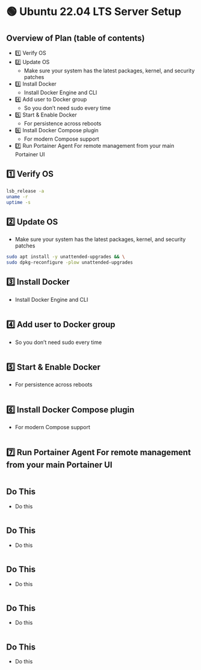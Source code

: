 # 🟢 Ubuntu 22.04 LTS Server Setup


## Overview of Plan (table of contents)

- 1️⃣ Verify OS 
- 2️⃣ Update OS 
  - Make sure your system has the latest packages, kernel, and security patches
- 3️⃣ Install Docker 
  - Install Docker Engine and CLI
- 4️⃣ Add user to Docker group 
  - So you don’t need sudo every time
- 5️⃣ Start & Enable Docker 
  - For persistence across reboots
- 6️⃣ Install Docker Compose plugin 
  - For modern Compose support
- 7️⃣ Run Portainer Agent For remote management from your main Portainer UI

## 1️⃣ Verify OS 

```bash
lsb_release -a
uname -r
uptime -s
```
## 2️⃣ Update OS 

  - Make sure your system has the latest packages, kernel, and security patches

```bash
sudo apt install -y unattended-upgrades && \
sudo dpkg-reconfigure -plow unattended-upgrades
```





## 3️⃣ Install Docker 
  - Install Docker Engine and CLI
  
```bash

```
 
## 4️⃣ Add user to Docker group 
  - So you don’t need sudo every time
  
```bash

```
 
## 5️⃣ Start & Enable Docker 
  - For persistence across reboots

```bash

```
 
## 6️⃣ Install Docker Compose plugin 
  - For modern Compose support

```bash

```

## 7️⃣ Run Portainer Agent For remote management from your main Portainer UI

```bash

```


## Do This

- Do this

```bash

```



## Do This

- Do this

```bash

```


## Do This

- Do this

```bash

```


## Do This

- Do this

```bash

```


## Do This

- Do this

```bash

```

